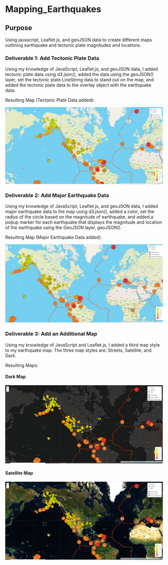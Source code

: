 # Mapping_Earthquakes

## Purpose
Using javascript, Leaflet.js, and geoJSON data to create different maps outlining earthquake and tectonic plate magnitudes and locations.

### Deliverable 1: Add Tectonic Plate Data

Using my knowledge of JavaScript, Leaflet.js, and geoJSON data, I added tectonic plate data using d3.json(), added the data using the geoJSON() layer, set the tectonic plate LineString data to stand out on the map, and added the tectonic plate data to the overlay object with the earthquake data.

Resulting Map (Tectonic Plate Data added):

![img1](https://github.com/Soniaprogram/Mapping_Earthquakes/blob/main/Images/del1.png)

### Deliverable 2: Add Major Earthquake Data

Using my knowledge of JavaScript, Leaflet.js, and geoJSON data, I added major earthquake data to the map using d3.json(), added a color, set the radius of the circle based on the magnitude of earthquake, and added a popup marker for each earthquake that displays the magnitude and location of the earthquake using the GeoJSON layer, geoJSON().

Resulting Map (Major Earthquake Data added):

![img2](https://github.com/Soniaprogram/Mapping_Earthquakes/blob/main/Images/del2.png)

### Deliverable 3: Add an Additional Map

Using my knowledge of JavaScript and Leaflet.js, I added a third map style to my earthquake map. The three map styles are: Streets, Satellite, and Dark. 

Resulting Maps: 

#### Dark Map
![img3](https://github.com/Soniaprogram/Mapping_Earthquakes/blob/main/Images/del3dark.png)

#### Satellite Map
![img4](https://github.com/Soniaprogram/Mapping_Earthquakes/blob/main/Images/del3satellite.png)
